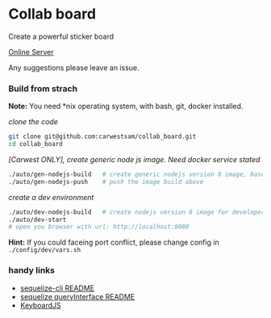# Collab board

Create a powerful sticker board

[Online Server](http://board.zhuoyou.cafe)

Any suggestions please leave an issue.

### Build from strach

**Note:** You need *nix operating system, with bash, git, docker installed.

*clone the code*

```bash
git clone git@github.com:carwestsam/collab_board.git
cd collab_board
```

*[Carwest ONLY], create generic node js image. Need docker service stated*

```bash
./auto/gen-nodejs-build   # create generic nodejs version 8 image, based on ubuntu 16.04
./auto/gen-nodejs-push    # push the image build above
```

*create a dev environment*

```bash
./auto/dev-nodejs-build   # create nodejs version 8 image for developer local development
./auto/dev-start
# open you browser with url: http://localhost:8080
```

**Hint:** If you could faceing port conflict, please change config in ```./config/dev/vars.sh```

### handy links

- [sequelize-cli README](https://github.com/sequelize/cli/blob/master/docs/README.md)
- [sequelize queryInterface README](http://docs.sequelizejs.com/class/lib/query-interface.js~QueryInterface.html)
- [KeyboardJS](https://github.com/RobertWHurst/KeyboardJS)